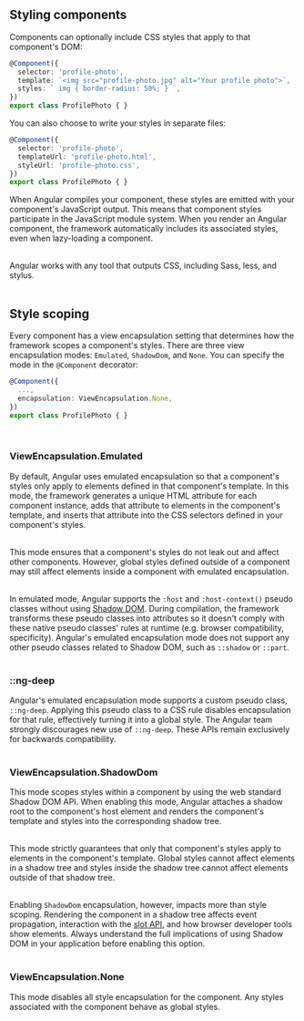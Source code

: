 ## Styling components  
Components can optionally include CSS styles that apply to that component's DOM:  
```typescript
@Component({
  selector: 'profile-photo',
  template: `<img src="profile-photo.jpg" alt="Your profile photo">`,
  styles: ` img { border-radius: 50%; } `,
})
export class ProfilePhoto { }
```  
You can also choose to write your styles in separate files:  
```typescript
@Component({
  selector: 'profile-photo',
  templateUrl: 'profile-photo.html',
  styleUrl: 'profile-photo.css',
})
export class ProfilePhoto { }
```  
When Angular compiles your component, these styles are emitted with your component's JavaScript output. This means that component styles participate in the JavaScript module system. When you render an Angular component, the framework automatically includes its associated styles, even when lazy-loading a component.  
<br>

Angular works with any tool that outputs CSS, including Sass, less, and stylus.  
<br>

## Style scoping  
Every component has a view encapsulation setting that determines how the framework scopes a component's styles. There are three view encapsulation modes: ```Emulated```, ```ShadowDom```, and ```None```. You can specify the mode in the ```@Component``` decorator:
```typescript
@Component({
  ...,
  encapsulation: ViewEncapsulation.None,
})
export class ProfilePhoto { }
```  
<br>

### ViewEncapsulation.Emulated  
By default, Angular uses emulated encapsulation so that a component's styles only apply to elements defined in that component's template. In this mode, the framework generates a unique HTML attribute for each component instance, adds that attribute to elements in the component's template, and inserts that attribute into the CSS selectors defined in your component's styles.  
<br>

This mode ensures that a component's styles do not leak out and affect other components. However, global styles defined outside of a component may still affect elements inside a component with emulated encapsulation.  
<br>

In emulated mode, Angular supports the ```:host``` and ```:host-context()``` pseudo classes without using <a target="_blank" href="https://developer.mozilla.org/en-US/docs/Web/API/Web_components/Using_shadow_DOM" alt="Shadow DOM">Shadow DOM</a>. During compilation, the framework transforms these pseudo classes into attributes so it doesn't comply with these native pseudo classes' rules at runtime (e.g. browser compatibility, specificity). Angular's emulated encapsulation mode does not support any other pseudo classes related to Shadow DOM, such as ```::shadow``` or ```::part```.  
<br>

### ::ng-deep  
Angular's emulated encapsulation mode supports a custom pseudo class, ```::ng-deep```. Applying this pseudo class to a CSS rule disables encapsulation for that rule, effectively turning it into a global style. The Angular team strongly discourages new use of ```::ng-deep```. These APIs remain exclusively for backwards compatibility.  
<br>

### ViewEncapsulation.ShadowDom  
This mode scopes styles within a component by using the web standard Shadow DOM API. When enabling this mode, Angular attaches a shadow root to the component's host element and renders the component's template and styles into the corresponding shadow tree.  
<br>

This mode strictly guarantees that only that component's styles apply to elements in the component's template. Global styles cannot affect elements in a shadow tree and styles inside the shadow tree cannot affect elements outside of that shadow tree.  
<br>

Enabling ```ShadowDom``` encapsulation, however, impacts more than style scoping. Rendering the component in a shadow tree affects event propagation, interaction with the <a target="_blank" href="https://developer.mozilla.org/en-US/docs/Web/API/Web_components/Using_templates_and_slots" alt="Slot API">slot API</a>, and how browser developer tools show elements. Always understand the full implications of using Shadow DOM in your application before enabling this option.  
<br>

### ViewEncapsulation.None
This mode disables all style encapsulation for the component. Any styles associated with the component behave as global styles.